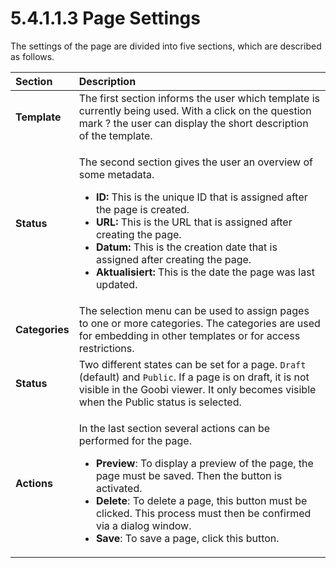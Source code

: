 # 5.4.1.1.3 Page Settings

The settings of the page are divided into five sections, which are described as follows.

<table>
  <thead>
    <tr>
      <th style="text-align:left"><b>Section</b> 
      </th>
      <th style="text-align:left">Description</th>
    </tr>
  </thead>
  <tbody>
    <tr>
      <td style="text-align:left"><b>Template</b>
      </td>
      <td style="text-align:left">The first section informs the user which template is currently being used.
        With a click on the question mark ? the user can display the short description
        of the template.</td>
    </tr>
    <tr>
      <td style="text-align:left"><b>Status</b> 
      </td>
      <td style="text-align:left">
        <p>The second section gives the user an overview of some metadata.</p>
        <ul>
          <li><b>ID: </b>This is the unique ID that is assigned after the page is created.</li>
          <li><b>URL: </b>This is the URL that is assigned after creating the page.</li>
          <li><b>Datum: </b>This is the creation date that is assigned after creating
            the page.</li>
          <li><b>Aktualisiert: </b>This is the date the page was last updated.</li>
        </ul>
      </td>
    </tr>
    <tr>
      <td style="text-align:left"><b>Categories </b>
      </td>
      <td style="text-align:left">The selection menu can be used to assign pages to one or more categories.
        The categories are used for embedding in other templates or for access
        restrictions.</td>
    </tr>
    <tr>
      <td style="text-align:left"><b>Status</b>
      </td>
      <td style="text-align:left">Two different states can be set for a page. <code>Draft</code> (default)
        and <code>Public</code>. If a page is on draft, it is not visible in the
        Goobi viewer. It only becomes visible when the Public status is selected.</td>
    </tr>
    <tr>
      <td style="text-align:left"><b>Actions</b>
      </td>
      <td style="text-align:left">
        <p>In the last section several actions can be performed for the page.</p>
        <ul>
          <li><b>Preview</b>: To display a preview of the page, the page must be saved.
            Then the button is activated.</li>
          <li><b>Delete</b>: To delete a page, this button must be clicked. This process
            must then be confirmed via a dialog window.</li>
          <li><b>Save</b>: To save a page, click this button.</li>
        </ul>
      </td>
    </tr>
  </tbody>
</table>


